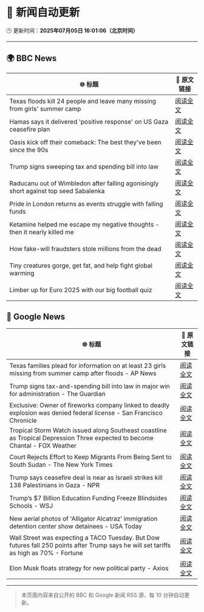 # 🧠 新闻自动更新

🕒 更新时间：**2025年07月05日 16:01:06（北京时间）**

---

## 🌍 BBC News

| 🌐 标题 | 🔗 原文链接 |
|--------|-------------|
| Texas floods kill 24 people and leave many missing from girls' summer camp | [阅读全文](https://www.bbc.com/news/articles/cwyelx3x5k0o) |
| Hamas says it delivered 'positive response' on US Gaza ceasefire plan | [阅读全文](https://www.bbc.com/news/articles/cnvmrmvp98go) |
| Oasis kick off their comeback: The best they've been since the 90s | [阅读全文](https://www.bbc.com/news/articles/cn9y5z5nqe1o) |
| Trump signs sweeping tax and spending bill into law | [阅读全文](https://www.bbc.com/news/articles/cpvjlj3n1vmo) |
| Raducanu out of Wimbledon after falling agonisingly short against top seed Sabalenka | [阅读全文](https://www.bbc.com/sport/tennis/articles/cj3ry7v6gmlo) |
| Pride in London returns as events struggle with falling funds | [阅读全文](https://www.bbc.com/news/articles/c0q877y7g9eo) |
| Ketamine helped me escape my negative thoughts - then it nearly killed me | [阅读全文](https://www.bbc.com/news/articles/c70r1xdyy59o) |
| How fake-will fraudsters stole millions from the dead | [阅读全文](https://www.bbc.com/news/articles/cx2390x51zqo) |
| Tiny creatures gorge, get fat, and help fight global warming | [阅读全文](https://www.bbc.com/news/articles/c628nnz3rp9o) |
| Limber up for Euro 2025 with our big football quiz | [阅读全文](https://www.bbc.com/news/articles/c1lje6568rdo) |

## 📰 Google News

| 🌐 标题 | 🔗 原文链接 |
|--------|-------------|
| Texas families plead for information on at least 23 girls missing from summer camp after floods - AP News | [阅读全文](https://news.google.com/rss/articles/CBMiogFBVV95cUxNU0JxRW9VR1hPS3hyQjlBTF9ta2xRZFlFclNXWnY4cGVOejdQcVFSbDJxN2JrUUhGc2dyQ3B1LWJ3YTlJWktpc2QyQ2VQNi1lYm1Rbmw3QlZBUU1HT0x6b1lLNDZWTVdvNjRMWWhwdHRydVhPQkE1MGZSdUNSUHV1cV9BamxoRTdpU1ZPRGZKVm1IU2hSSTNTb2NCX1N4aWFtbnc?oc=5) |
| Trump signs tax-and-spending bill into law in major win for administration - The Guardian | [阅读全文](https://news.google.com/rss/articles/CBMigAFBVV95cUxQdDdsSTRJVktyZjdNbjh1U05QTDZtRzNoZnR2dWdiUEZLOEluaTE5RlptekJBelFpU2ZnbDkyQzZ5ZjdjdzUxNV9NZ0p2aVhMa3ltX0tHd3VveG8waWRQMHZYYjB3ZnlzWmxzU1JJTko5MVV0bVNaTndOMmhiaWQwdg?oc=5) |
| Exclusive: Owner of fireworks company linked to deadly explosion was denied federal license - San Francisco Chronicle | [阅读全文](https://news.google.com/rss/articles/CBMiqwFBVV95cUxNX01SSGlveER0d1pzNGljVDJxVW5Xb0dBY19jYUVVV2ozTkVHWlU2Z085NFpGZHlNcFJJclZubEg0eGZ5TklwRmNWZVpSVjRlOTBqREpldlBKUzdBc0ZSaVFXWkx5ajlOc3VDX3JJemp0enlISEZvelQzNWZfUVZ3NVQ0ekxFeEJMYmV5N2huN0x2RFFzRkdPanNjcmNEVGdvQmRLR3N0Tm1yb1E?oc=5) |
| Tropical Storm Watch issued along Southeast coastline as Tropical Depression Three expected to become Chantal - FOX Weather | [阅读全文](https://news.google.com/rss/articles/CBMilAFBVV95cUxNQkdNOG5xNXpPelNWMVhxZERhamZ4emhIbGNzYUZEeWUyUEh0VTN6ZDkwN3Fnclh2WDl4OUw0cVNnVFV0QjhwWUo5WGd2YjBfZ1pUZlIxSVFTak42bUZrT3BoOUdZQlR3Z3dwMXI0OFItUmlfTVptVEx3S0g5Tmhka0VmaU45RVRRNnRjai1rVWVHRkR40gGaAUFVX3lxTFBNaEUyWkRTVnAzZGNhSFZGWmVYTTRjRVFra1N3QXVJcHNoQ3BpZHJhaG1KOEpta1ZmdDFpSXAzYl9QME9aMVNlbFdiSTVHczJNUWpwVVJFR1RPRXBEbWptU1J2SmFQY1N4RGY0M1o0dTlYOGpMdzlFQXh0STJ2TExBSFpWQzFUc3Y3VnFHcm9YeFJ4MUZHYzJUb2c?oc=5) |
| Court Rejects Effort to Keep Migrants From Being Sent to South Sudan - The New York Times | [阅读全文](https://news.google.com/rss/articles/CBMihwFBVV95cUxQa2xsX3BLLVFSLWdkMWpmTjlWSlM1TGVlMGdjX3FTSjJBdWVrUDV3UTBxTURoQUcyd1dqUGJjbnNrVm1WYkZuNGlXUTVVMmtvZ3BuQkx1ZXA3UE1hdjl4a3VQWDRGcDRYaGUycWI1am13bUZvdmRZMEZGY3hadElHSGo5bmNoQWs?oc=5) |
| Trump says ceasefire deal is near as Israeli strikes kill 138 Palestinians in Gaza - NPR | [阅读全文](https://news.google.com/rss/articles/CBMiugFBVV95cUxPMDlQa0ZkLUtRUGhxc3dvSU5ERk9ZSmFEUlh0UjJpeUJleGVzNFNwTmxxdkFmbml0cnlsVEIwZkhLQXItbmlRX1hPNkdvZ3pqTlpGUC1qdG54ekhaQ1VtZ0xQenhZV3gzQ3dNMGFrTmJaVHB5b3BnZFl3alp0UjhxckdmSTlsdlVQRWtIZUdYaHpmSkxNQVVNS2Z3eWRycnpYTGZhZ0RTRHN4TEd6Yi1fdjlYU2xMTjBCenc?oc=5) |
| Trump’s $7 Billion Education Funding Freeze Blindsides Schools - WSJ | [阅读全文](https://news.google.com/rss/articles/CBMihAFBVV95cUxNM0VseC0zY3RrcTAwYWFCSUNTbVBqc0Y5RHEtdzViREYzVzFKUjBITTBPU05XY2t3cWJGUUJCRWYwQVZ4d21yWFgxTW85MV8wczNTcUFteTJtM1lZOVZDWTFMa29fMW9yT0RWbGZzSnVnMGxycnMtUTdSRE5jVGpRVklXUUo?oc=5) |
| New aerial photos of 'Alligator Alcatraz' immigration detention center show detainees - USA Today | [阅读全文](https://news.google.com/rss/articles/CBMiqgFBVV95cUxNd05ZRm1DT0RhUkN0cEVrRFdWWmtvVUV0MGduSTdDQmtZOTZqc1JmOFNDRWNHOUgydUZnRm1KWU9QTU5VM3FyLXVNOUxrYjFMNE1RbUhYMW4tb1VkYkoxVGhhTDExUmRZaEdWcXZDUmlqbEQtSWZTdFB5eVIxRVBWSUF4Zjl0M3o5aEZIQ2k3X0IyUHF2X3k3SDN2OTN2R05DU0pfVUUxZFh4QQ?oc=5) |
| Wall Street was expecting a TACO Tuesday. But Dow futures fall 250 points after Trump says he will set tariffs as high as 70% - Fortune | [阅读全文](https://news.google.com/rss/articles/CBMipwFBVV95cUxQWl9mNEpIM2pMWmJHWjVEVjlFWHMwT056RHYxZ1RkZXlROFJ2Njhubm9Bb2EtT1kzUmVIb01Cc0dTTHYwV1BYZ1lMTV84TktHeGRnekdnYV9ZUTFuR1Z3QkRqV0xLa1hhUzJrSGNFZm9lZTEzY3BUM3dYN1FCZGVncGZkM1lvcV9Zdll2aFdTNHpYb1p2SjJZYXFUaEgxcjctcXd1S0RkWQ?oc=5) |
| Elon Musk floats strategy for new political party - Axios | [阅读全文](https://news.google.com/rss/articles/CBMib0FVX3lxTE9IdV9ZY1lYZlczVmhLYjc5SnJRYnBBUTc4ZWNKcFQtMmtPQjRQZmdEc3BfN3c2NktMb3NHZ3ZiTlBaY1ljZDYzMVBNU0c0bXlPM3BfMzIyN2FkY1JvUWwyT0NGX25VSjdUMlpReXZ3UQ?oc=5) |

---
> 本页面内容来自公开的 BBC 和 Google 新闻 RSS 源，每 10 分钟自动更新。
